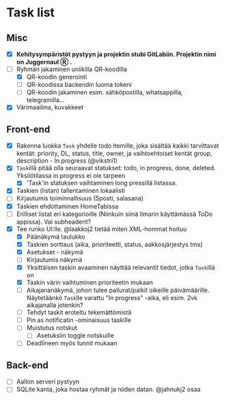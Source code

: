 Task list
======

## Misc
- [x] **Kehitysympäristöt pystyyn ja projektin stubi GitLabiin. Projektin nimi on Juggernaul Ⓡ .**
- [ ] Ryhmän jakaminen uniikilla QR-koodilla
    - [x] QR-koodin generointi
    - [ ] QR-koodissa backendin luoma tokeni
    - [ ] QR-koodin jakaminen esim. sähköpostilla, whatsappilla, telegramilla...
- [x] Värimaailma, kuvakkeet

## Front-end
- [x] Rakenna luokka `Task` yhdelle todo itemille, joka sisältää kaikki tarvittavat kentät: priority, DL, status, title, owner, ja vaihtoehtoiset kentät group, description  - In progress (@vikstri1)
- [x] `Task`illä pitää olla seuraavat statukset: todo, in progress, done, deleted. Yksilötilassa in progress ei ole tarpeen
    - [x] 'Task'in statuksen vaihtaminen long pressillä listassa. 
- [x] Taskien (listan) tallentaminen lokaalisti
- [ ] Kirjautumis toiminnallisuus (Sposti, salasana)
- [x] Taskien ehdottaminen HomeTabissa
- [ ] Erilliset listat eri kategorioille (Niinkuin siinä Ilmarin käyttämässä ToDo appissa). Vai subheaderit?
- [x] Tee runko UI:lle. @laakkoj2 tietää miten XML-hommat hoituu
    - [x] Päänäkymä taulukko
    - [x] Taskien sorttaus (aika, prioriteetti, status, aakkosjärjestys tms)
    - [x] Asetukset - näkymä
    - [ ] Kirjautumis näkymä
    - [x] Yksittäisen taskin avaaminen näyttää relevantit tiedot, jotka `Task`illä on
    - [x] Taskin värin vaihtuminen prioriteetin mukaan
    - [ ] Aikajananäkymä, johon tulee pallurat/palkit oikeille päivämäärille. Näytetäänkö `Task`lle varattu "In progress" -aika, eli esim. 2vk aikajanalla jotenkin?
    - [ ] Tehdyt taskit eroteltu tekemättömistä
    - [ ] Pin as notificatin -ominaisuus taskille
    - [ ] Muistutus notskut
        - [ ] Asetuksiin toggle notskuille
    - [ ] Deadlineen myös tunnit mukaan

## Back-end

- [ ] Aallon serveri pystyyn
- [ ] SQLite kanta, joka hostaa ryhmät ja niiden datan. @jahnukj2 osaa
